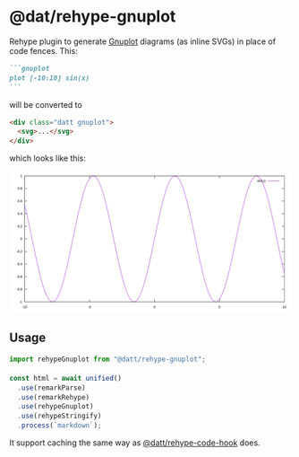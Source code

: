 # @dat/rehype-gnuplot

Rehype plugin to generate [Gnuplot](https://gnuplot.sourceforge.net/) diagrams (as inline SVGs) in place of code fences. This:

````md
```gnuplot
plot [-10:10] sin(x)
```
````

will be converted to

```html
<div class="datt gnuplot">
  <svg>...</svg>
</div>
```

which looks like this:

![example of how generated graph looks](./example.svg)

## Usage

```js
import rehypeGnuplot from "@datt/rehype-gnuplot";

const html = await unified()
  .use(remarkParse)
  .use(remarkRehype)
  .use(rehypeGnuplot)
  .use(rehypeStringify)
  .process(`markdown`);
```

It support caching the same way as [@datt/rehype-code-hook](/packages/rehype-code-hook/) does.
